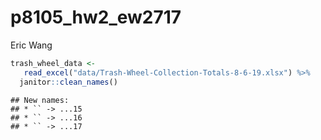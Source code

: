 p8105\_hw2\_ew2717
================
Eric Wang

``` r
trash_wheel_data <-
   read_excel("data/Trash-Wheel-Collection-Totals-8-6-19.xlsx") %>% 
  janitor::clean_names()
```

    ## New names:
    ## * `` -> ...15
    ## * `` -> ...16
    ## * `` -> ...17

